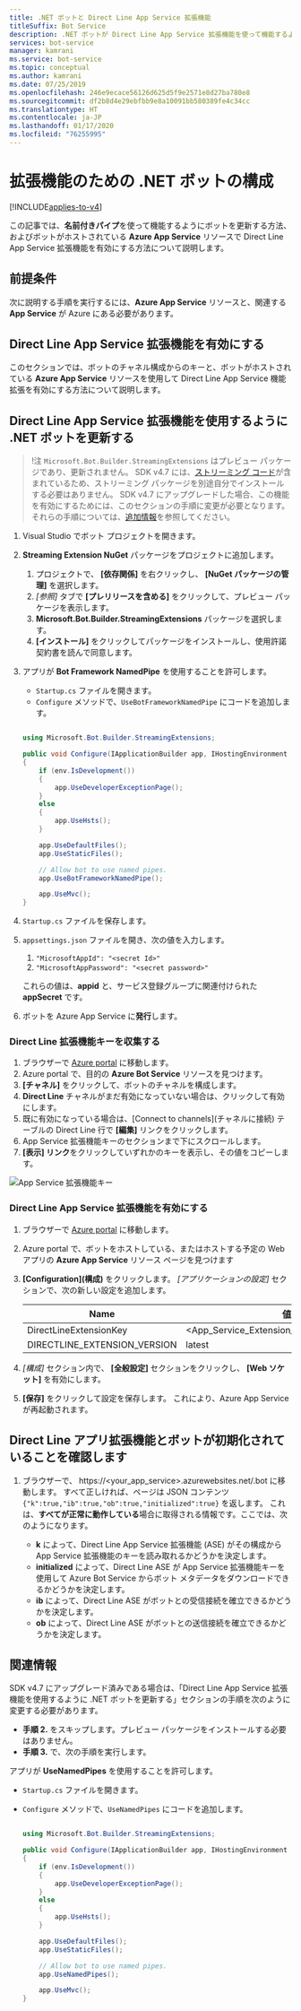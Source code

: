 ```yaml
---
title: .NET ボットと Direct Line App Service 拡張機能
titleSuffix: Bot Service
description: .NET ボットが Direct Line App Service 拡張機能を使って機能するようにする
services: bot-service
manager: kamrani
ms.service: bot-service
ms.topic: conceptual
ms.author: kamrani
ms.date: 07/25/2019
ms.openlocfilehash: 246e9ecace56126d625d5f9e2571e8d27ba780e8
ms.sourcegitcommit: df2b8d4e29ebfbb9e8a10091bb580389fe4c34cc
ms.translationtype: HT
ms.contentlocale: ja-JP
ms.lasthandoff: 01/17/2020
ms.locfileid: "76255995"
---
```

# <a name="configure-net-bot-for-extension"></a>拡張機能のための .NET ボットの構成

[!INCLUDE[applies-to-v4](includes/applies-to.md)]

この記事では、**名前付きパイプ**を使って機能するようにボットを更新する方法、およびボットがホストされている **Azure App Service** リソースで Direct Line App Service 拡張機能を有効にする方法について説明します。  

## <a name="prerequisites"></a>前提条件

次に説明する手順を実行するには、**Azure App Service** リソースと、関連する **App Service** が Azure にある必要があります。

## <a name="enable-direct-line-app-service-extension"></a>Direct Line App Service 拡張機能を有効にする

このセクションでは、ボットのチャネル構成からのキーと、ボットがホストされている **Azure App Service** リソースを使用して Direct Line App Service 機能拡張を有効にする方法について説明します。

## <a name="update-net-bot-to-use-direct-line-app-service-extension"></a>Direct Line App Service 拡張機能を使用するように .NET ボットを更新する

>!注 `Microsoft.Bot.Builder.StreamingExtensions` はプレビュー パッケージであり、更新されません。 SDK v4.7 には、[ストリーミング コード](https://github.com/microsoft/botbuilder-dotnet/tree/master/libraries/Microsoft.Bot.Builder/Streaming)が含まれているため、ストリーミング パッケージを別途自分でインストールする必要はありません。 SDK v4.7 にアップグレードした場合、この機能を有効にするためには、このセクションの手順に変更が必要となります。それらの手順については、[追加情報](bot-service-channel-directline-extension-net-bot.md#additional-information)を参照してください。 

1. Visual Studio でボット プロジェクトを開きます。
2. **Streaming Extension NuGet** パッケージをプロジェクトに追加します。
    1. プロジェクトで、 **[依存関係]** を右クリックし、 **[NuGet パッケージの管理]** を選択します。
    2. *[参照]* タブで **[プレリリースを含める]** をクリックして、プレビュー パッケージを表示します。
    3. **Microsoft.Bot.Builder.StreamingExtensions** パッケージを選択します。
    4. **[インストール]** をクリックしてパッケージをインストールし、使用許諾契約書を読んで同意します。 
3. アプリが **Bot Framework NamedPipe** を使用することを許可します。
    - `Startup.cs` ファイルを開きます。
    - ``Configure`` メソッドで、``UseBotFrameworkNamedPipe`` にコードを追加します。

    ```csharp

    using Microsoft.Bot.Builder.StreamingExtensions;

    public void Configure(IApplicationBuilder app, IHostingEnvironment env)
    {
        if (env.IsDevelopment())
        {
            app.UseDeveloperExceptionPage();
        }
        else
        {
            app.UseHsts();
        }

        app.UseDefaultFiles();
        app.UseStaticFiles();

        // Allow bot to use named pipes.
        app.UseBotFrameworkNamedPipe();

        app.UseMvc();
    }
    ```

4. `Startup.cs` ファイルを保存します。
5. `appsettings.json` ファイルを開き、次の値を入力します。
    1. `"MicrosoftAppId": "<secret Id>"`
    2. `"MicrosoftAppPassword": "<secret password>"`

    これらの値は、**appid** と、サービス登録グループに関連付けられた **appSecret** です。

6. ボットを Azure App Service に**発行**します。

### <a name="gather-your-direct-line-extension-keys"></a>Direct Line 拡張機能キーを収集する

1. ブラウザーで [Azure portal](https://portal.azure.com/) に移動します。
1. Azure portal で、目的の **Azure Bot Service** リソースを見つけます。
1. **[チャネル]** をクリックして、ボットのチャネルを構成します。
1. **Direct Line** チャネルがまだ有効になっていない場合は、クリックして有効にします。 
1. 既に有効になっている場合は、[Connect to channels]\(チャネルに接続\) テーブルの Direct Line 行で **[編集]** リンクをクリックします。
1. App Service 拡張機能キーのセクションまで下にスクロールします。 
1. **[表示] リンク**をクリックしていずれかのキーを表示し、その値をコピーします。

![App Service 拡張機能キー](./media/channels/direct-line-extension-extension-keys.png)

### <a name="enable-the-direct-line-app-service-extension"></a>Direct Line App Service 拡張機能を有効にする

1. ブラウザーで [Azure portal](https://portal.azure.com/) に移動します。
1. Azure portal で、ボットをホストしている、またはホストする予定の Web アプリの **Azure App Service** リソース ページを見つけます
1. **[Configuration]\(構成\)** をクリックします。 *[アプリケーションの設定]* セクションで、次の新しい設定を追加します。

    |Name|値|
    |---|---|
    |DirectLineExtensionKey|<App_Service_Extension_Key_From_Section_1>|
    |DIRECTLINE_EXTENSION_VERSION|latest|

1. *[構成]* セクション内で、 **[全般設定]** セクションをクリックし、 **[Web ソケット]** を有効にします。
1. **[保存]** をクリックして設定を保存します。 これにより、Azure App Service が再起動されます。

## <a name="confirm-direct-line-app-extension-and-the-bot-are-initialized"></a>Direct Line アプリ拡張機能とボットが初期化されていることを確認します

1. ブラウザーで、 https://<your_app_service>.azurewebsites.net/.bot に移動します。 すべて正しければ、ページは JSON コンテンツ `{"k":true,"ib":true,"ob":true,"initialized":true}` を返します。 これは、**すべてが正常に動作している**場合に取得される情報です。ここでは、次のようになります。

    - **k** によって、Direct Line App Service 拡張機能 (ASE) がその構成から App Service 拡張機能のキーを読み取れるかどうかを決定します。 
    - **initialized** によって、Direct Line ASE が App Service 拡張機能キーを使用して Azure Bot Service からボット メタデータをダウンロードできるかどうかを決定します。
    - **ib** によって、Direct Line ASE がボットとの受信接続を確立できるかどうかを決定します。
    - **ob** によって、Direct Line ASE がボットとの送信接続を確立できるかどうかを決定します。 

## <a name="additional-information"></a>関連情報 

SDK v4.7 にアップグレード済みである場合は、「Direct Line App Service 拡張機能を使用するように .NET ボットを更新する」セクションの手順を次のように変更する必要があります。 
- **手順 2.** をスキップします。プレビュー パッケージをインストールする必要はありません。 
- **手順 3.** で、次の手順を実行します。  

アプリが **UseNamedPipes** を使用することを許可します。
- `Startup.cs` ファイルを開きます。
- ``Configure`` メソッドで、``UseNamedPipes`` にコードを追加します。

    ```csharp

    using Microsoft.Bot.Builder.StreamingExtensions;

    public void Configure(IApplicationBuilder app, IHostingEnvironment env)
    {
        if (env.IsDevelopment())
        {
            app.UseDeveloperExceptionPage();
        }
        else
        {
            app.UseHsts();
        }

        app.UseDefaultFiles();
        app.UseStaticFiles();

        // Allow bot to use named pipes.
        app.UseNamedPipes();

        app.UseMvc();
    }

    ```

